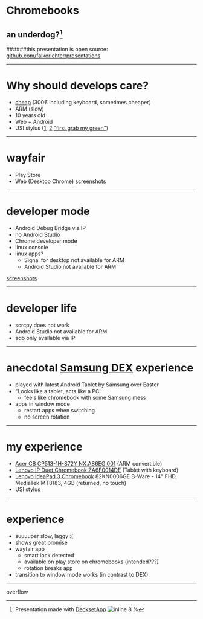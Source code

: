 
# Chromebooks
## an underdog?[^1]

######this presentation is open source: [github.com/falkorichter/presentations](https://github.com/falkorichter/presentations)

[^1]: Presentation made with [DecksetApp](http://decksetapp.com/) ![inline 8 %](http://cdn3.brettterpstra.com/uploads/2014/03/DecksetIcon.png)

---

# Why should develops care?

- [cheap](https://www.cyberport.de/tools/search-results.html?productsPerPage=24&sort=popularity&q=Chromebook&productPrice=120.0-320.0&page=1) (300€ including keyboard, sometimes cheaper)
- ARM (slow)
- 10 years old
- Web + Android
- USI stylus ([1](https://www.youtube.com/watch?v=7SS0ZvvBdso), [2](https://youtu.be/R29elYVVu6w?t=81) ["first grab my green"](https://youtu.be/r37JOgSX4hM?t=169))

---

# wayfair

- Play Store
- Web (Desktop Chrome)
[screenshots](https://photos.app.goo.gl/iD5hP45br2xyVFTd6)


---

# developer mode

- Android Debug Bridge via IP
- no Android Studio
- Chrome developer mode
- linux console
- linux apps?
	- Signal for desktop not available for ARM
	- Android Studio not available for ARM 

[screenshots](https://photos.app.goo.gl/iD5hP45br2xyVFTd6)


---

# developer life


- scrcpy does not work
- Android Studio not available for ARM
- adb only available via IP


---

# anecdotal [Samsung DEX](https://www.samsung.com/us/explore/dex/) experience

* played with latest Android Tablet by Samsung over Easter
* "Looks like a tablet, acts like a PC`
  * feels like chromebook with some Samsung mess
* apps in window mode
	* restart apps when switching
	* no screen rotation

---

# my experience

- [Acer CB CP513-1H-S72Y NX.AS6EG.001](https://www.cyberport.de/notebook-und-tablet/notebooks/acer/pdp/1c26-c9g/acer-chromebook-spin-513-13-fhd-touch-4gb-64gb-emmc-chromeos-cp513-1h-s72y.html) (ARM convertible)
- [Lenovo IP Duet Chromebook ZA6F0014DE](https://www.cyberport.de/notebook-und-tablet/notebooks/lenovo/pdp/1ceb-00d/lenovo-ideapad-duet-chromebook-2in1-10-fhd-ips-mediatek-4gb-64gb-chromeos.html) (Tablet with keyboard)
- [Lenovo IdeaPad 3 Chromebook](https://www.notebooksbilliger.de/product.php/lenovo+ideapad+3+chromebook+82kn0006ge+b+ware+750669) 82KN0006GE B-Ware - 14" FHD, MediaTek MT8183, 4GB (returned, no touch)
- USI stylus


---

# experience

* suuuuper slow, laggy :(
* shows great promise
* wayfair app	
	* smart lock detected
	* available on play store on chromebooks (intended???)
	* rotation breaks app
* transition to window mode works (in contrast to DEX)

---

overflow
